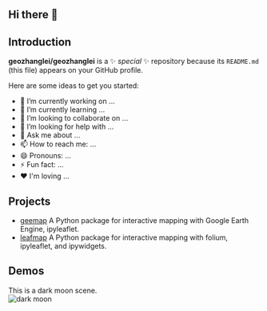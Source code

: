 ## Hi there 👋

## Introduction

**geozhanglei/geozhanglei** is a ✨ _special_ ✨ repository because its `README.md` (this file) appears on your GitHub profile.

Here are some ideas to get you started:

- 🔭 I’m currently working on ...
- 🌱 I’m currently learning ...
- 👯 I’m looking to collaborate on ...
- 🤔 I’m looking for help with ...
- 💬 Ask me about ...
- 📫 How to reach me: ...
- 😄 Pronouns: ...
- ⚡ Fun fact: ...
- ❤️ I'm loving ...

## Projects

- [geemap](http://geemap.org) A Python package for interactive mapping with Google Earth Engine, ipyleaflet.
- [leafmap](https://leafmap.org) A Python package for interactive mapping with folium, ipyleaflet, and ipywidgets.

## Demos

This is a dark moon scene.  
![dark moon](https://i.gifer.com/embedded/download/CTa.gif)
